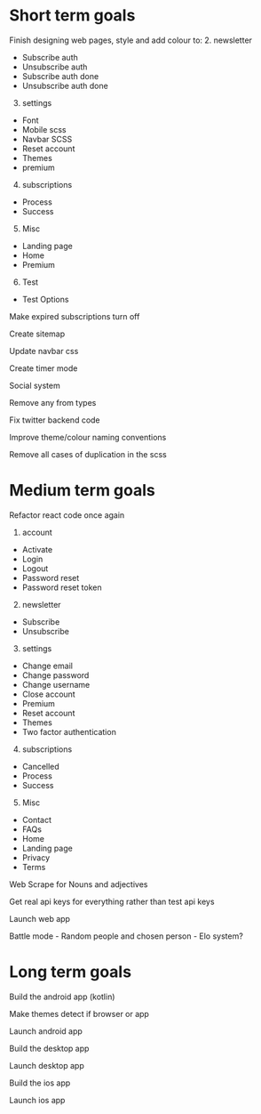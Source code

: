 # Short term goals
Finish designing web pages, style and add colour to:
2. newsletter
* Subscribe auth
* Unsubscribe auth
* Subscribe auth done
* Unsubscribe auth done
3. settings
* Font
* Mobile scss
* Navbar SCSS
* Reset account
* Themes
* premium
4. subscriptions
* Process
* Success
5. Misc
* Landing page
* Home
* Premium
6. Test
* Test Options

Make expired subscriptions turn off

Create sitemap

Update navbar css

Create timer mode

Social system

Remove any from types

Fix twitter backend code

Improve theme/colour naming conventions

Remove all cases of duplication in the scss

# Medium term goals
Refactor react code once again
1. account
* Activate
* Login
* Logout
* Password reset
* Password reset token
2. newsletter
* Subscribe
* Unsubscribe
3. settings
* Change email
* Change password
* Change username
* Close account
* Premium
* Reset account
* Themes
* Two factor authentication
4. subscriptions
* Cancelled
* Process
* Success
5. Misc
* Contact
* FAQs
* Home
* Landing page
* Privacy
* Terms

Web Scrape for Nouns and adjectives

Get real api keys for everything rather than test api keys

Launch web app

Battle mode - Random people and chosen person
    - Elo system?


# Long term goals
Build the android app (kotlin)

Make themes detect if browser or app

Launch android app

Build the desktop app

Launch desktop app

Build the ios app

Launch ios app